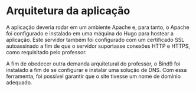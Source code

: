 # Arquitetura da aplicação

A aplicação deveria rodar em um ambiente Apache e, para tanto, o Apache foi configurado e instalado em uma máquina do Hugo para hostear a aplicação. Este servidor também foi configurado com um certificado SSL autoassinado a fim de que o servidor suportasse conexões HTTP e HTTPS, como requisitado pelo professor.

A fim de obedecer outra demanda arquitetural do professor, o Bind9 foi instalado a fim de se configurar e instalar uma solução de DNS. Com essa ferramenta, foi possível garantir que o site tivesse um nome de domínio adequado.
